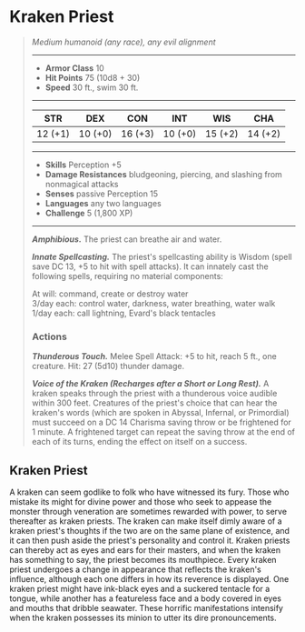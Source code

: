 # Kraken Priest
>*Medium humanoid (any race), any evil alignment*
>___
>- **Armor Class** 10
>- **Hit Points** 75 (10d8 + 30)
>- **Speed** 30 ft., swim 30 ft.
>___
>|STR|DEX|CON|INT|WIS|CHA|
>|:---:|:---:|:---:|:---:|:---:|:---:|
>|12 (+1)|10 (+0)|16 (+3)|10 (+0)|15 (+2)|14 (+2)|
>___
>- **Skills** Perception +5
>- **Damage Resistances** bludgeoning, piercing, and slashing from nonmagical attacks
>- **Senses** passive Perception 15
>- **Languages** any two languages
>- **Challenge** 5 (1,800 XP)
>___
>***Amphibious.*** The priest can breathe air and water.  
>
>***Innate Spellcasting.*** The priest's spellcasting ability is Wisdom (spell save DC 13, +5 to hit with spell attacks). It can innately cast the following spells, requiring no material components:  
>
>At will: command, create or destroy water  
>3/day each: control water, darkness, water breathing, water walk  
>1/day each: call lightning, Evard's black tentacles  
>
>### Actions
>***Thunderous Touch.*** Melee Spell Attack: +5 to hit, reach 5 ft., one creature. Hit: 27 (5d10) thunder damage.  
>
>***Voice of the Kraken (Recharges after a Short or Long Rest).*** A kraken speaks through the priest with a thunderous voice audible within 300 feet. Creatures of the priest's choice that can hear the kraken's words (which are spoken in Abyssal, Infernal, or Primordial) must succeed on a DC 14 Charisma saving throw or be frightened for 1 minute. A frightened target can repeat the saving throw at the end of each of its turns, ending the effect on itself on a success.
## Kraken Priest
A kraken can seem godlike to folk who have witnessed its fury. Those who mistake its might for divine power and those who seek to appease the monster through veneration are sometimes rewarded with power, to serve thereafter as kraken priests.
The kraken can make itself dimly aware of a kraken priest's thoughts if the two are on the same plane of existence, and it can then push aside the priest's personality and control it. Kraken priests can thereby act as eyes and ears for their masters, and when the kraken has something to say, the priest becomes its mouthpiece.
Every kraken priest undergoes a change in appearance that reflects the kraken's influence, although each one differs in how its reverence is displayed. One kraken priest might have ink-black eyes and a suckered tentacle for a tongue, while another has a featureless face and a body covered in eyes and mouths that dribble seawater. These horrific manifestations intensify when the kraken possesses its minion to utter its dire pronouncements.